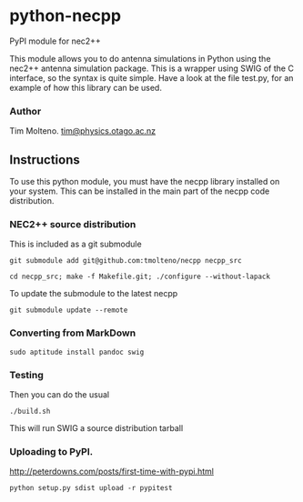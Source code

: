# python-necpp
PyPI module for nec2++

This module allows you to do antenna simulations in Python using the nec2++ antenna
simulation package. This is a wrapper using SWIG of the C interface, so the syntax
is quite simple. Have a look at the file test.py, for an example of how this 
library can be used.

### Author

Tim Molteno. tim@physics.otago.ac.nz

## Instructions

To use this python module, you must have the necpp library installed on your system. This can
be installed in the main part of the necpp code distribution.

### NEC2++ source distribution

This is included as a git submodule

    git submodule add git@github.com:tmolteno/necpp necpp_src
    
    cd necpp_src; make -f Makefile.git; ./configure --without-lapack

To update the submodule to the latest necpp

    git submodule update --remote

### Converting from MarkDown

    sudo aptitude install pandoc swig

### Testing

Then you can do the usual

    ./build.sh

This will run SWIG a source distribution tarball

### Uploading to PyPI.

http://peterdowns.com/posts/first-time-with-pypi.html

    python setup.py sdist upload -r pypitest